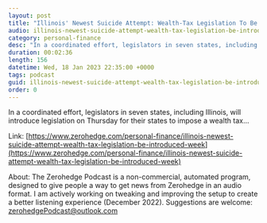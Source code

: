 ```yaml
---
layout: post
title: "Illinois' Newest Suicide Attempt: Wealth-Tax Legislation To Be Introduced This Week"
audio: illinois-newest-suicide-attempt-wealth-tax-legislation-be-introduced-week-0
category: personal-finance
desc: "In a coordinated effort, legislators in seven states, including Illinois, will introduce legislation on Thursday for their states to impose a wealth tax..."
duration: 00:02:36
length: 156
datetime: Wed, 18 Jan 2023 22:35:00 +0000
tags: podcast
guid: illinois-newest-suicide-attempt-wealth-tax-legislation-be-introduced-week-0
order: 0
---
```

In a coordinated effort, legislators in seven states, including Illinois, will introduce legislation on Thursday for their states to impose a wealth tax...

Link: [https://www.zerohedge.com/personal-finance/illinois-newest-suicide-attempt-wealth-tax-legislation-be-introduced-week](https://www.zerohedge.com/personal-finance/illinois-newest-suicide-attempt-wealth-tax-legislation-be-introduced-week)

About: The Zerohedge Podcast is a non-commercial, automated program, designed to give people a way to get news from Zerohedge in an audio format.  I am actively working on tweaking and improving the setup to create a better listening experience (December 2022).  Suggestions are welcome: [zerohedgePodcast@outlook.com](mailto:zerohedgePodcast@outlook.com)